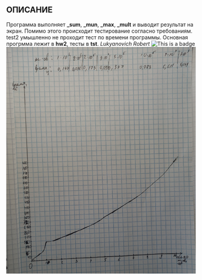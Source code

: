 ## ОПИСАНИЕ
Программа выполняет **_sum**, **_mun**, **_max**, **_mult** 
и выводит  результат на экран. Помимо этого происходит тестирование
согласно требованиям. test2 умышленно не проходит тест по времени программы. Основная прогрмма лежит в __hw2__, тесты в __tst__.
_Lukyanovich Robert_
![This is a badge](https://github.com/robertluy/tz2/actions/workflows/main.yml/badge.svg?branch=main)
![Bla Bla Bla](https://github.com/robertluy/tz2/raw/main/image.jpg)

